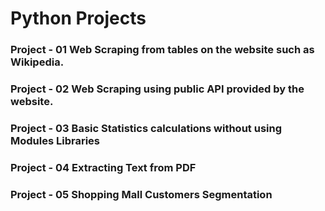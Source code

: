 # Python Projects
### Project - 01 Web Scraping from tables on the website such as Wikipedia.
### Project - 02 Web Scraping using public API provided by the website.
### Project - 03 Basic Statistics calculations without using Modules Libraries
### Project - 04 Extracting Text from PDF
### Project - 05 Shopping Mall Customers Segmentation
